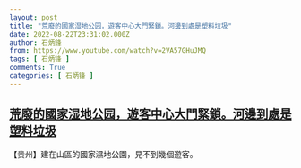 ```yaml
---
layout: post
title: "荒廢的國家湿地公园，遊客中心大門緊鎖。河邊到處是塑料垃圾"
date: 2022-08-22T23:31:02.000Z
author: 石炳鋒
from: https://www.youtube.com/watch?v=2VA57GHuJMQ
tags: [ 石炳锋 ]
comments: True
categories: [ 石炳锋 ]
---
```

<!--1661211062000-->
[荒廢的國家湿地公园，遊客中心大門緊鎖。河邊到處是塑料垃圾](https://www.youtube.com/watch?v=2VA57GHuJMQ)
------

<div>
【贵州】建在山區的國家濕地公園，見不到幾個遊客。
</div>
